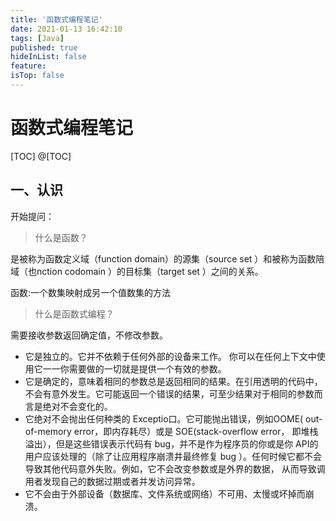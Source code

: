 ```yaml
---
title: '函数式编程笔记'
date: 2021-01-13 16:42:10
tags: [Java]
published: true
hideInList: false
feature: 
isTop: false
---
```

# 函数式编程笔记

[TOC]
@[TOC]

## 一、认识

开始提问：

> 什么是函数？

是被称为函数定义域（function domain）的源集（source set ）和被称为函数陪域（也nction codomain ）的目标集（target set ）之间的关系。

函数:一个数集映射成另一个值数集的方法

> 什么是函数式编程？



需要接收参数返回确定值，不修改参数。



- 它是独立的。它并不依赖于任何外部的设备来工作。 你可以在任何上下文中使用它一一你需要做的一切就是提供一个有效的参数。
- 它是确定的，意味着相同的参数总是返回相同的结果。在引用透明的代码中，不会有意外发生。它可能返回一个错误的结果，可至少结果对于相同的参数而言是绝对不会变化的。
- 它绝对不会抛出任何种类的 Exceptio口。它可能抛出错误，例如OOME( out-of-memory error，即内存耗尽）或是 SOE(stack-overflow error， 即堆栈溢出），但是这些错误表示代码有 bug，并不是作为程序员的你或是你 API的用户应该处理的（除了让应用程序崩溃井最终修复 bug ）。任何时候它都不会导致其他代码意外失败。例如，它不会改变参数或是外界的数据， 从而导致调用者发现自己的数据过期或者并发访问异常。
- 它不会由于外部设备（数据库、文件系统或网络）不可用、太慢或坏掉而崩溃。

